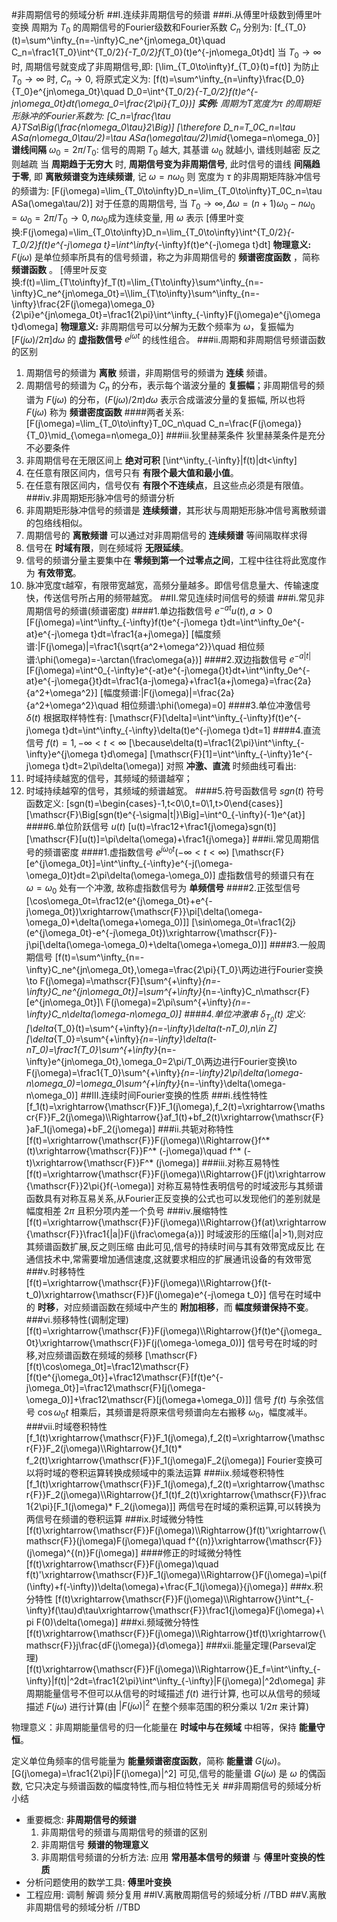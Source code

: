 #非周期信号的频域分析
##I.连续非周期信号的频谱
###i.从傅里叶级数到傅里叶变换
周期为 $T_0$ 的周期信号的Fourier级数和Fourier系数 $C_n$ 分别为:
\[f_{T_0}(t)=\sum^\infty_{n=-\infty}C_ne^{jn\omega_0t}\quad
C_n=\frac1{T_0}\int^{T_0/2}_{-T_0/2}f_{T_0}(t)e^{-jn\omega_0t}dt\]
当 $T_0\to\infty$ 时, 周期信号就变成了非周期信号,即:
\[\lim_{T_0\to\infty}f_{T_0}(t)=f(t)\]
为防止 $T_0\to\infty$ 时, $C_n\to0$, 将原式定义为:
\[f(t)=\sum^\infty_{n=\infty}\frac{D_0}{T_0}e^{jn\omega_0t}\quad
D_0=\int^{T_0/2}_{-T_0/2}f(t)e^{-jn\omega_0t}dt(\omega_0=\frac{2\pi}{T_0})\]
**实例:** 周期为T宽度为τ 的周期矩形脉冲的Fourier系数为:
\[C_n=\frac{\tau A}TSa\Big(\frac{n\omega_0\tau}2\Big)\]
\[\therefore D_n=T_0C_n=\tau ASa(n\omega_0\tau/2)=\tau ASa(\omega\tau/2)\mid_{\omega=n\omega_0}\]
**谱线间隔** $\omega_0=2\pi/T_0$: 信号的周期 $T_0$ 越大, 其基谱 $\omega_0$ 就越小, 谱线则越密 反之 则越疏 当 **周期趋于无穷大** 时, **周期信号变为非周期信号**, 此时信号的谱线 **间隔趋于零**, 即 **离散频谱变为连续频谱**, 记 $\omega=n\omega_0$ 则 宽度为 $\tau$ 的非周期矩阵脉冲信号的频谱为:
\[F(j\omega)=\lim_{T_0\to\infty}D_n=\lim_{T_0\to\infty}T_0C_n=\tau ASa(\omega\tau/2)\]
对于任意的周期信号, 当 $T_0\to\infty,\Delta\omega=(n+1)\omega_0-n\omega_0=\omega_0=2\pi/T_0\to0,n\omega_0$成为连续变量, 用 $\omega$ 表示
\[傅里叶变换:F(j\omega)=\lim_{T_0\to\infty}D_n=\lim_{T_0\to\infty}\int^{T_0/2}_{-T_0/2}f(t)e^{-j\omega t}=\int^\infty_{-\infty}f(t)e^{-j\omega t}dt\]
**物理意义:** $F(jω)$ 是单位频率所具有的信号频谱，称之为非周期信号的 **频谱密度函数** ，简称 **频谱函数** 。
\[傅里叶反变换:f(t)=\lim_{T\to\infty}f_T(t)=\lim_{T\to\infty}\sum^\infty_{n=-\infty}C_ne^{jn\omega_0t}=\\\lim_{T\to\infty}\sum^\infty_{n=-\infty}\frac{2F(j\omega)\omega_0}{2\pi}e^{jn\omega_0t}=\frac1{2\pi}\int^\infty_{-\infty}F(j\omega)e^{j\omega t}d\omega\]
**物理意义:** 非周期信号可以分解为无数个频率为 $\omega$，复振幅为 $[F(j\omega)/2\pi]d\omega$ 的 **虚指数信号** $e^{j\omega t}$ 的线性组合。
###ii.周期和非周期信号频谱函数的区别
1. 周期信号的频谱为 **离散** 频谱，非周期信号的频谱为 **连续** 频谱。
1. 周期信号的频谱为 $C_n$ 的分布，表示每个谐波分量的 **复振幅**；非周期信号的频谱为 $F(j\omega)$ 的分布，$(F(j\omega)/2\pi)d\omega$ 表示合成谐波分量的复振幅, 所以也将 $F(j\omega)$ 称为 **频谱密度函数**
####两者关系:
\[F(j\omega)=\lim_{T_0\to\infty}T_0C_n\quad
C_n=\frac{F(j\omega)}{T_0}\mid_{\omega=n\omega_0}\]
###iii.狄里赫莱条件
狄里赫莱条件是充分不必要条件
1. 非周期信号在无限区间上 **绝对可积**
\[\int^\infty_{-\infty}|f(t)|dt<\infty\]
2. 在任意有限区间内，信号只有 **有限个最大值和最小值**。
2. 在任意有限区间内，信号仅有 **有限个不连续点**，且这些点必须是有限值。
###iv.非周期矩形脉冲信号的频谱分析
1. 非周期矩形脉冲信号的频谱是 **连续频谱**，其形状与周期矩形脉冲信号离散频谱的包络线相似。
1. 周期信号的 **离散频谱** 可以通过对非周期信号的 **连续频谱** 等间隔取样求得
1. 信号在 **时域有限**，则在频域将 **无限延续**。
1. 信号的频谱分量主要集中在 **零频到第一个过零点之间**，工程中往往将此宽度作为 **有效带宽**。
1. 脉冲宽度τ越窄，有限带宽越宽，高频分量越多。即信号信息量大、传输速度快，传送信号所占用的频带越宽。
##II.常见连续时间信号的频谱
###i.常见非周期信号的频谱(频谱密度)
####1.单边指数信号 $e^{-at}u(t),a>0$
\[F(j\omega)=\int^\infty_{-\infty}f(t)e^{-j\omega t}dt=\int^\infty_0e^{-at}e^{-j\omega t}dt=\frac1{a+j\omega}\]
\[幅度频谱:|F(j\omega)|=\frac1{\sqrt{a^2+\omega^2}}\quad
相位频谱:\phi(\omega)=-\arctan(\frac\omega{a})\]
####2.双边指数信号 $e^{-a|t|}$
\[F(j\omega)=\int^0_{-\infty}e^{-at}e^{-j\omega{}t}dt+\int^\infty_0e^{-at}e^{-j\omega{}t}dt=\frac1{a-j\omega}+\frac1{a+j\omega}=\frac{2a}{a^2+\omega^2}\]
\[幅度频谱:|F(j\omega)|=\frac{2a}{a^2+\omega^2}\quad
相位频谱:\phi(\omega)=0\]
####3.单位冲激信号 $\delta(t)$
根据取样特性有:
\[\mathscr{F}[\delta]=\int^\infty_{-\infty}f(t)e^{-j\omega t}dt=\int^\infty_{-\infty}\delta(t)e^{-j\omega t}dt=1\]
####4.直流信号 $f(t)=1,-\infty<t<\infty$
\[\because\delta(t)=\frac1{2\pi}\int^\infty_{-\infty}e^{j\omega t}d\omega\]
\[\mathscr{F}[1]=\int^\infty_{-\infty}1e^{-j\omega t}dt=2\pi\delta(\omega)\]
对照 **冲激、直流** 时频曲线可看出:
1. 时域持续越宽的信号，其频域的频谱越窄；
1. 时域持续越窄的信号，其频域的频谱越宽。
####5.符号函数信号 $sgn(t)$
符号函数定义:
\[sgn(t)=\begin{cases}-1,t<0\\0,t=0\\1,t>0\end{cases}\]
\[\mathscr{F}\Big[sgn(t)e^{-\sigma|t|}\Big]=\int^0_{-\infty}(-1)e^{at}\]
####6.单位阶跃信号 $u(t)$
\[u(t)=\frac12+\frac1{j\omega}sgn(t)\]
\[\mathscr{F}[u(t)]=\pi\delta(\omega)+\frac1{j\omega}\]
###ii.常见周期信号的频谱密度
####1.虚指数信号 $e^{j\omega_0t}(-\infty<t<\infty)$
\[\mathscr{F}[e^{j\omega_0t}]=\int^\infty_{-\infty}e^{-j(\omega-\omega_0)t}dt=2\pi\delta(\omega-\omega_0)\]
虚指数信号的频谱只有在 $\omega=\omega_0$ 处有一个冲激, 故称虚指数信号为 **单频信号**
####2.正弦型信号
\[\cos\omega_0t=\frac12(e^{j\omega_0t}+e^{-j\omega_0t})\xrightarrow{\mathscr{F}}\pi[\delta(\omega-\omega_0)+\delta(\omega+\omega_0)]\]
\[\sin\omega_0t=\frac1{2j}(e^{j\omega_0t}-e^{-j\omega_0t})\xrightarrow{\mathscr{F}}-j\pi[\delta(\omega-\omega_0)+\delta(\omega+\omega_0)]\]
####3.一般周期信号
\[f(t)=\sum^\infty_{n=-\infty}C_ne^{jn\omega_0t},\omega=\frac{2\pi}{T_0}\\两边进行Fourier变换\to
F(j\omega)=\mathscr{F}[\sum^{+\infty}_{n=-\infty}C_ne^{jn\omega_0t}]=\sum^{+\infty}_{n=-\infty}C_n\mathscr{F}[e^{jn\omega_0t}]\\
F(j\omega)=2\pi\sum^{+\infty}_{n=-\infty}C_n\delta(\omega-n\omega_0)\]
####4.单位冲激串 $\delta_{T_0}(t)$
定义:
\[\delta_{T_0}(t)=\sum^{+\infty}_{n=-\infty}\delta(t-nT_0),n\in Z\]
\[\delta_{T_0}=\sum^{+\infty}_{n=-\infty}\delta(t-nT_0)=\frac1{T_0}\sum^{+\infty}_{n=-\infty}e^{jn\omega_0t},\omega_0=2\pi/T_0\\两边进行Fourier变换\to F(j\omega)=\frac1{T_0}\sum^{+\infty}_{n=-\infty}2\pi\delta(\omega-n\omega_0)=\omega_0\sum^{+\infty}_{n=-\infty}\delta(\omega-n\omega_0)\]
##III.连续时间Fourier变换的性质
###i.线性特性
\[f_1(t)=\xrightarrow{\mathscr{F}}F_1(j\omega),f_2(t)=\xrightarrow{\mathscr{F}}F_2(j\omega)\\\Rightarrow{}af_1(t)+bf_2(t)\xrightarrow{\mathscr{F}}aF_1(j\omega)+bF_2(j\omega)\]
###ii.共轭对称特性
\[f(t)=\xrightarrow{\mathscr{F}}F(j\omega)\\\Rightarrow{}f^* (t)\xrightarrow{\mathscr{F}}F^* (-j\omega)\quad f^* (-t)\xrightarrow{\mathscr{F}}F^* (j\omega)\]
###iii.对称互易特性
\[f(t)=\xrightarrow{\mathscr{F}}F(j\omega)\\\Rightarrow{}F(jt)\xrightarrow{\mathscr{F}}2\pi{}f(-\omega)\]
对称互易特性表明信号的时域波形与其频谱函数具有对称互易关系,从Fourier正反变换的公式也可以发现他们的差别就是幅度相差 $2\pi$ 且积分项内差一个负号
###iv.展缩特性
\[f(t)=\xrightarrow{\mathscr{F}}F(j\omega)\\\Rightarrow{}f(at)\xrightarrow{\mathscr{F}}\frac1{|a|}F(j\frac\omega{a})\]
时域波形的压缩(|a|>1),则对应其频谱函数扩展,反之则压缩 由此可见,信号的持续时间与其有效带宽成反比 在通信技术中,常需要增加通信速度,这就要求相应的扩展通讯设备的有效带宽
###v.时移特性
\[f(t)=\xrightarrow{\mathscr{F}}F(j\omega)\\\Rightarrow{}f(t-t_0)\xrightarrow{\mathscr{F}}F(j\omega)e^{-j\omega t_0}\]
信号在时域中的 **时移**，对应频谱函数在频域中产生的 **附加相移**，而 **幅度频谱保持不变**。
###vi.频移特性(调制定理)
\[f(t)=\xrightarrow{\mathscr{F}}F(j\omega)\\\Rightarrow{}f(t)e^{j\omega_0t}\xrightarrow{\mathscr{F}}F(j(\omega-\omega_0))\]
信号号在时域的时移,对应频谱函数在频域的频移
\[\mathscr{F}[f(t)\cos\omega_0t]=\frac12\mathscr{F}[f(t)e^{j\omega_0t}]+\frac12\mathscr{F}[f(t)e^{-j\omega_0t}]=\frac12\mathscr{F}[j(\omega-\omega_0)]+\frac12\mathscr{F}[j(\omega+\omega_0)]\]
信号 $f(t)$ 与余弦信号 $\cos\omega_0t$ 相乘后，其频谱是将原来信号频谱向左右搬移 $ω_0$，幅度减半。
###vii.时域卷积特性
\[f_1(t)\xrightarrow{\mathscr{F}}F_1(j\omega),f_2(t)=\xrightarrow{\mathscr{F}}F_2(j\omega)\\\Rightarrow{}f_1(t)* f_2(t)\xrightarrow{\mathscr{F}}F_1(j\omega)F_2(j\omega)\]
Fourier变换可以将时域的卷积运算转换成频域中的乘法运算
###iix.频域卷积特性
\[f_1(t)\xrightarrow{\mathscr{F}}F_1(j\omega),f_2(t)=\xrightarrow{\mathscr{F}}F_2(j\omega)\\\Rightarrow{}f_1(t)f_2(t)\xrightarrow{\mathscr{F}}\frac1{2\pi}[F_1(j\omega)* F_2(j\omega)]\]
两信号在时域的乘积运算,可以转换为两信号在频谱的卷积运算
###ix.时域微分特性
\[f(t)\xrightarrow{\mathscr{F}}F(j\omega)\\\Rightarrow{}f(t)'\xrightarrow{\mathscr{F}}(j\omega)F(j\omega)\quad f^{(n)}\xrightarrow{\mathscr{F}}(j\omega)^{(n)}F(j\omega)\]
####修正的时域微分特性
\[f(t)\xrightarrow{\mathscr{F}}F(j\omega)\quad f(t)'\xrightarrow{\mathscr{F}}F_1(j\omega)\\\Rightarrow{}F(j\omega)=\pi(f(\infty)+f(-\infty))\delta(\omega)+\frac{F_1(j\omega)}{j\omega}\]
###x.积分特性
\[f(t)\xrightarrow{\mathscr{F}}F(j\omega)\\\Rightarrow{}\int^t_{-\infty}f(\tau)d\tau\xrightarrow{\mathscr{F}}\frac1{j\omega}F(j\omega)+\pi F(0)\delta(\omega)\]
###xi.频域微分特性
\[f(t)\xrightarrow{\mathscr{F}}F(j\omega)\\\Rightarrow{}tf(t)\xrightarrow{\mathscr{F}}j\frac{dF(j\omega)}{d\omega}\]
###xii.能量定理(Parseval定理)
\[f(t)\xrightarrow{\mathscr{F}}F(j\omega)\\\Rightarrow{}E_f=\int^\infty_{-\infty}|f(t)|^2dt=\frac1{2\pi}\int^\infty_{-\infty}|F(j\omega)|^2d\omega\]
非周期能量信号不但可以从信号的时域描述 $f(t)$ 进行计算, 也可以从信号的频域描述 $F(j\omega)$ 进行计算(由 $|F(jω)|^2$ 在整个频率范围的积分乘以 $1/2π$ 来计算)

物理意义：非周期能量信号的归一化能量在 **时域中与在频域** 中相等，保持 **能量守恒**。

定义单位角频率的信号能量为 **能量频谱密度函数**，简称 **能量谱** $G(j\omega)$。
\[G(j\omega)=\frac1{2\pi}|F(j\omega)|^2\]
可见,信号的能量谱 $G(j\omega)$ 是 $\omega$ 的偶函数, 它只决定与频谱函数的幅度特性,而与相位特性无关
##非周期信号的频域分析小结
* 重要概念: **非周期信号的频谱**
  1. 非周期信号的频谱与周期信号的频谱的区别
  1. 非周期信号 **频谱的物理意义**
  1. 非周期信号频谱的分析方法: 应用 **常用基本信号的频谱** 与 **傅里叶变换的性质**
* 分析问题使用的数学工具: **傅里叶变换**
* 工程应用: 调制 解调 频分复用
##IV.离散周期信号的频域分析
//TBD
##V.离散非周期信号的频域分析
//TBD
